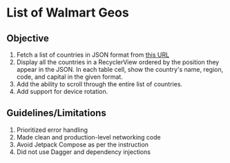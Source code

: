 # List of Walmart Geos
## Objective
1. Fetch a list of countries in JSON format from [this URL](https://gist.githubusercontent.com/peymano-wmt/32dcb892b06648910ddd40406e37fdab/raw/db25946fd77c5873b0303b858e861ce724e0dcd0/countries.json)
2. Display all the countries in a RecyclerView ordered by the position they appear in the JSON. In each table cell, show the country's name, region, code, and capital in the given format.
3. Add the ability to scroll through the entire list of countries.
4. Add support for device rotation.

## Guidelines/Limitations
1. Prioritized error handling
2. Made clean and production-level networking code
3. Avoid Jetpack Compose as per the instruction
4. Did not use Dagger and dependency injections